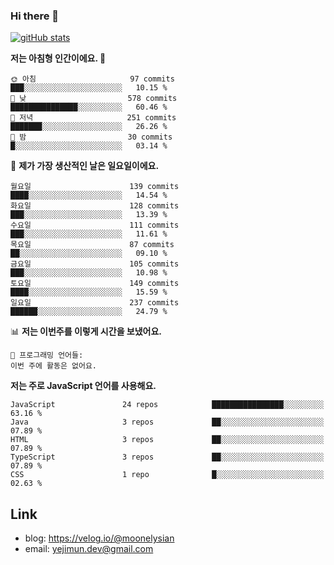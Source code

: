 ### Hi there 👋

<!--
**moonelysian/moonelysian** is a ✨ _special_ ✨ repository because its `README.md` (this file) appears on your GitHub profile.

Here are some ideas to get you started:

- 🔭 I’m currently working on ...
- 🌱 I’m currently learning ...
- 👯 I’m looking to collaborate on ...
- 🤔 I’m looking for help with ...
- 💬 Ask me about ...
- 📫 How to reach me: ...
- 😄 Pronouns: ...
- ⚡ Fun fact: ...
-->

<!-- [![wakatime stats](https://github-readme-stats.vercel.app/api/wakatime?username=moonelysian)](https://github.com/anuraghazra/github-readme-stats) -->

[![gitHub stats](https://github-readme-stats.vercel.app/api?username=moonelysian&show_icons=true)](https://github.com/anuraghazra/github-readme-stats)

<!--START_SECTION:waka-->
**저는 아침형 인간이에요. 🐤** 

```text
🌞 아침                     97 commits          ███░░░░░░░░░░░░░░░░░░░░░░   10.15 % 
🌆 낮　                     578 commits         ███████████████░░░░░░░░░░   60.46 % 
🌃 저녁                     251 commits         ███████░░░░░░░░░░░░░░░░░░   26.26 % 
🌙 밤　                     30 commits          █░░░░░░░░░░░░░░░░░░░░░░░░   03.14 % 
```
📅 **제가 가장 생산적인 날은 일요일이에요.** 

```text
월요일                      139 commits         ████░░░░░░░░░░░░░░░░░░░░░   14.54 % 
화요일                      128 commits         ███░░░░░░░░░░░░░░░░░░░░░░   13.39 % 
수요일                      111 commits         ███░░░░░░░░░░░░░░░░░░░░░░   11.61 % 
목요일                      87 commits          ██░░░░░░░░░░░░░░░░░░░░░░░   09.10 % 
금요일                      105 commits         ███░░░░░░░░░░░░░░░░░░░░░░   10.98 % 
토요일                      149 commits         ████░░░░░░░░░░░░░░░░░░░░░   15.59 % 
일요일                      237 commits         ██████░░░░░░░░░░░░░░░░░░░   24.79 % 
```


📊 **저는 이번주를 이렇게 시간을 보냈어요.** 

```text
💬 프로그래밍 언어들: 
이번 주에 활동은 없어요.
```

**저는 주로 JavaScript 언어를 사용해요.** 

```text
JavaScript               24 repos            ████████████████░░░░░░░░░   63.16 % 
Java                     3 repos             ██░░░░░░░░░░░░░░░░░░░░░░░   07.89 % 
HTML                     3 repos             ██░░░░░░░░░░░░░░░░░░░░░░░   07.89 % 
TypeScript               3 repos             ██░░░░░░░░░░░░░░░░░░░░░░░   07.89 % 
CSS                      1 repo              █░░░░░░░░░░░░░░░░░░░░░░░░   02.63 % 
```




<!--END_SECTION:waka-->


## Link
- blog: https://velog.io/@moonelysian
- email: yejimun.dev@gmail.com
